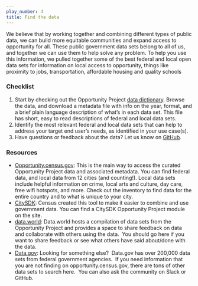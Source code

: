 ```yaml
---
play_number: 4
title: Find the data
---
```


We believe that by working together and combining different types of public data, we can build more equitable communities and expand access to opportunity for all. These public government data sets belong to all of us, and together we can use them to help solve any problem.  To help you use this information, we pulled together some of the best federal and local open data sets for information on local access to opportunity, things like proximity to jobs, transportation, affordable housing and quality schools

### Checklist
1. Start by checking out the Opportunity Project [data dictionary](http://opportunity.census.gov/build.html#datainventory). Browse the data, and download a metadata file with info on the year, format, and a brief plain language description of what’s in each data set. This file has short, easy to read descriptions of federal and local data sets. 
2. Identify the most relevant federal and local data sets that can help to address your target end user’s needs, as identified in your use case(s).  
3. Have questions or feedback about the data? Let us know on [GitHub](https://github.com/uscensusbureau/opportunity).

### Resources
- [Opportunity.census.gov](http://www.opportunity.census.gov/): This is the main way to access the curated Opportunity Project data and associated metadata.  You can find federal data, and local data from 12 cities (and counting!). Local data sets include helpful information on crime, local arts and culture, day care, free wifi hotspots, and more.  Check out the inventory to find data for the entire country and to what is unique to your city. 
- [CitySDK](https://uscensusbureau.github.io/citysdk/examples/arcGisHUD/): Census created this tool to make it easier to combine and use government data. You can find a CitySDK Opportunity Project module on the site.
- [data.world](https://data.world/opportunity?tab=datasets): Data.world hosts a compilation of data sets from the Opportunity Project and provides a space to share feedback on data and collaborate with others using the data.  You should go here if you want to share feedback or see what others have said about/done with the data. 
- [Data.gov](https://www.data.gov/): Looking for something else?  Data.gov has over 200,000 data sets from federal government agencies.  If you need information that you are not finding on opportunity.census.gov, there are tons of other data sets to search here.  You can also ask the community on Slack or GitHub. 